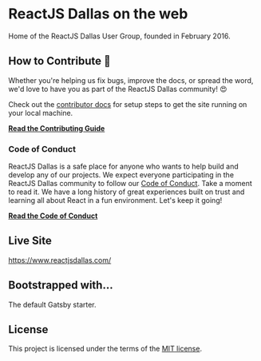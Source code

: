 # ReactJS Dallas on the web

Home of the ReactJS Dallas User Group, founded in February 2016.

## How to Contribute 🤝

Whether you're helping us fix bugs, improve the docs, or spread the word, we'd love to have you as part of the ReactJS Dallas community! 😍

Check out the [contributor docs](/CONTRIBUTING.md) for setup steps to get the site running on your local machine.

**[Read the Contributing Guide](/CONTRIBUTING.md)**

### Code of Conduct

ReactJS Dallas is a safe place for anyone who wants to help build and develop any of our projects. We expect everyone participating in the ReactJS Dallas community to follow our [Code of Conduct](/CODE_OF_CONDUCT.md). Take a moment to read it. We have a long history of great experiences built on trust and learning all about React in a fun environment. Let's keep it going!

**[Read the Code of Conduct](/CODE_OF_CONDUCT.md)**

## Live Site
https://www.reactjsdallas.com/

## Bootstrapped with...

The default Gatsby starter.

## License

This project is licensed under the terms of the
[MIT license](/LICENSE).
